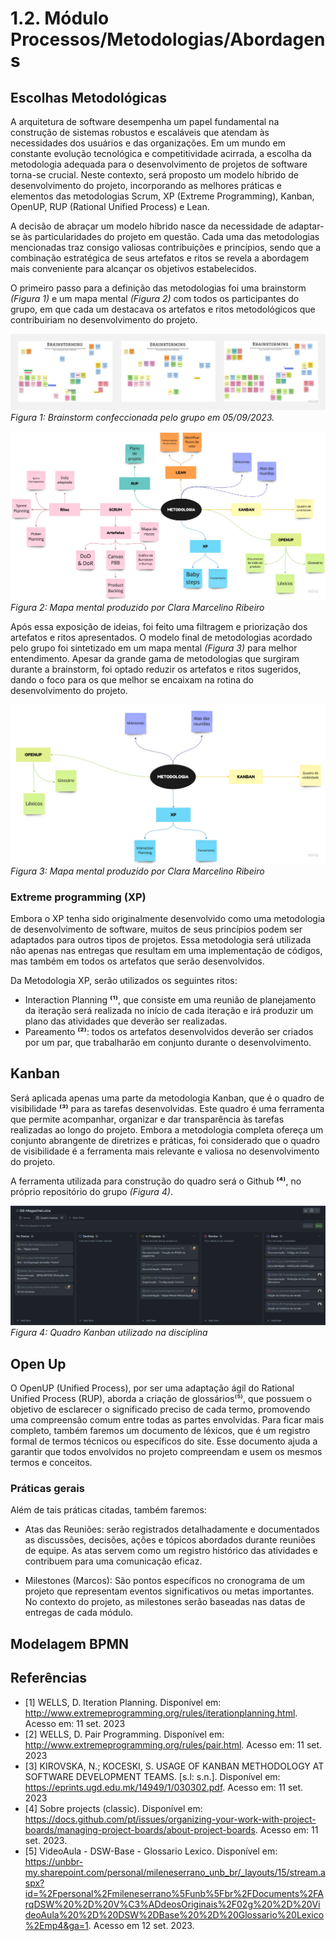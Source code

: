 # 1.2. Módulo Processos/Metodologias/Abordagens

## Escolhas Metodológicas

A arquitetura de software desempenha um papel fundamental na construção de sistemas robustos e escaláveis que atendam às necessidades dos usuários e das organizações. Em um mundo em constante evolução tecnológica e competitividade acirrada, a escolha da metodologia adequada para o desenvolvimento de projetos de software torna-se crucial. Neste contexto, será proposto um modelo híbrido de desenvolvimento do projeto, incorporando as melhores práticas e elementos das metodologias Scrum, XP (Extreme Programming), Kanban, OpenUP, RUP (Rational Unified Process) e Lean.

A decisão de abraçar um modelo híbrido nasce da necessidade de adaptar-se às particularidades do projeto em questão. Cada uma das metodologias mencionadas traz consigo valiosas contribuições e princípios, sendo que a combinação estratégica de seus artefatos e ritos se revela a abordagem mais conveniente para alcançar os objetivos estabelecidos.

O primeiro passo para a definição das metodologias foi uma brainstorm *(Figura 1)* e um mapa mental *(Figura 2)* com todos os participantes do grupo, em que cada um destacava os artefatos e ritos metodológicos que contribuiriam no desenvolvimento do projeto.

![Brainstorm](../assets/Metodologias/brainstorm.jpg)
*Figura 1: Brainstorm confeccionada pelo grupo em 05/09/2023.*

![Mapa mental](../assets/Metodologias/mapaMental.jpg)
*Figura 2: Mapa mental produzido por Clara Marcelino Ribeiro*

Após essa exposição de ideias, foi feito uma filtragem e priorização dos artefatos e ritos apresentados. O modelo final de metodologias acordado pelo grupo foi sintetizado em um mapa mental *(Figura 3)* para melhor entendimento. Apesar da grande gama de metodologias que surgiram durante a brainstorm, foi optado reduzir os artefatos e ritos sugeridos, dando o foco para os que melhor se encaixam na rotina do desenvolvimento do projeto.

![Mapa mental final](../assets/Metodologias/mapaMentalFinal.jpg)
*Figura 3: Mapa mental produzido por Clara Marcelino Ribeiro*

### Extreme programming (XP)

Embora o XP tenha sido originalmente desenvolvido como uma metodologia de desenvolvimento de software, muitos de seus princípios podem ser adaptados para outros tipos de projetos. Essa metodologia será utilizada não apenas nas entregas que resultam em uma implementação de códigos, mas também em todos os artefatos que serão desenvolvidos.

Da Metodologia XP, serão utilizados os seguintes ritos:
- Interaction Planning **⁽¹⁾**, que consiste em uma reunião de planejamento da iteração será realizada no início de cada iteração e irá produzir um plano das atividades que deverão ser realizadas.
- Pareamento **⁽²⁾**: todos os artefatos desenvolvidos deverão ser criados por um par, que trabalharão em conjunto durante o desenvolvimento.

## Kanban

Será aplicada apenas uma parte da metodologia Kanban, que é o quadro de visibilidade **⁽³⁾** para as tarefas desenvolvidas. Este quadro é uma ferramenta que permite acompanhar, organizar e dar transparência às tarefas realizadas ao longo do projeto. Embora a metodologia completa ofereça um conjunto abrangente de diretrizes e práticas, foi considerado que o quadro de visibilidade é a ferramenta mais relevante e valiosa no desenvolvimento do projeto.

A ferramenta utilizada para construção do quadro será o Github **⁽⁴⁾**, no próprio repositório do grupo *(Figura 4)*.

![Kanban Quadro](../assets/Metodologias/kanbanBoard.png)
*Figura 4: Quadro Kanban utilizado na disciplina*

## Open Up

O OpenUP (Unified Process), por ser uma adaptação ágil do Rational Unified Process (RUP), aborda a criação de glossários⁽⁵⁾, que possuem o objetivo de esclarecer o significado preciso de cada termo, promovendo uma compreensão comum entre todas as partes envolvidas. Para ficar mais completo, também faremos um documento de léxicos, que é um registro formal de termos técnicos ou específicos do site. Esse documento ajuda a garantir que todos envolvidos no projeto compreendam e usem os mesmos termos e conceitos.

### Práticas gerais
Além de tais práticas citadas, também faremos:

- Atas das Reuniões: serão registrados detalhadamente e documentados as discussões, decisões, ações e tópicos abordados durante reuniões de equipe. As atas servem como um registro histórico das atividades e contribuem para uma comunicação eficaz.

- Milestones (Marcos): São pontos específicos no cronograma de um projeto que representam eventos significativos ou metas importantes. No contexto do projeto, as milestones serão baseadas nas datas de entregas de cada módulo.

## Modelagem BPMN



## Referências
- [1] WELLS, D. Iteration Planning. Disponível em: <http://www.extremeprogramming.org/rules/iterationplanning.html>. Acesso em: 11 set. 2023
- [2] WELLS, D. Pair Programming. Disponível em: <http://www.extremeprogramming.org/rules/pair.html>. Acesso em: 11 set. 2023
- [3] KIROVSKA, N.; KOCESKI, S. USAGE OF KANBAN METHODOLOGY AT SOFTWARE DEVELOPMENT TEAMS. [s.l: s.n.]. Disponível em: <https://eprints.ugd.edu.mk/14949/1/030302.pdf>. Acesso em: 11 set. 2023
- [4] Sobre projects (classic). Disponível em: <https://docs.github.com/pt/issues/organizing-your-work-with-project-boards/managing-project-boards/about-project-boards>. Acesso em: 11 set. 2023.
- [5] VideoAula - DSW-Base - Glossario Lexico. Disponível em: <https://unbbr-my.sharepoint.com/personal/mileneserrano_unb_br/_layouts/15/stream.aspx?id=%2Fpersonal%2Fmileneserrano%5Funb%5Fbr%2FDocuments%2FArqDSW%20%2D%20V%C3%ADdeosOriginais%2F02g%20%2D%20VideoAula%20%2D%20DSW%2DBase%20%2D%20Glossario%20Lexico%2Emp4&ga=1>. Acesso em 12 set. 2023.
‌